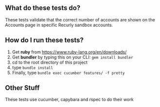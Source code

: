 **What do these tests do?**
---------------------------
These tests validate that the correct number of accounts are shown on the
Accounts page in specific Recurly sandbox accounts.

**How do I run these tests?**
------------------------------
1. Get **ruby** from https://www.ruby-lang.org/en/downloads/
2. Get **bundler** by typing this on your CLI: `gem install bundler`
3. cd to the root directory of this project
4. type `bundle install`
5. Finally, type `bundle exec cucumber features/ -f pretty`

**Other Stuff**
---------------
These tests use cucumber, capybara and rspec to do their work